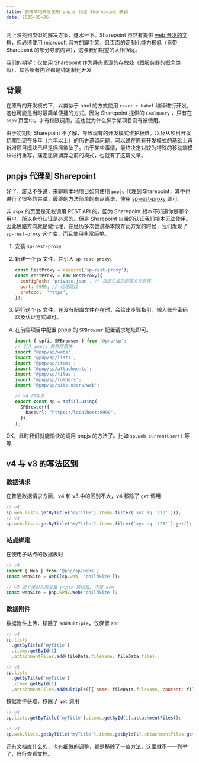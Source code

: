 ```yaml
---
title: 前端本地开发使用 pnpjs 代理 Sharepoint 联调
date: 2025-05-26
---
```


网上没找到类似的解决方案，遂水一下。Sharepoint 虽然有提供 [web 开发的文档](https://learn.microsoft.com/zh-cn/sharepoint/dev/spfx/web-parts/get-started/build-a-hello-world-web-part)，但必须使用 microsoft 官方的脚手架，且页面的定制化能力极低（自带 Sharepoint 的部分导航内容），这与我们期望的大相径庭。

我们的期望：仅使用 Sharepoint 作为静态资源的存放处（跟服务器的概念类似），其余所有内容都是纯定制化开发

## 背景

在原有的开发模式下，以类似于 html 的方式使用 `react + babel` 编译进行开发，这也可能是当时最简单便捷的方式。因为 Sharepoint 提供的 `CamlQuery` ，只有在 `aspx` 页面中，才有权限调用，这也就为什么脚手架项目没有被使用。

由于初期对 Sharepoint 不了解，导致现有的开发模式维护极难。以及从项目开发初期到现在多年（六年以上）的历史遗留问题，可以说在原有开发模式的基础上再新增项目模块已经是摇摇欲坠了。由于某些事情，最终决定对较为特殊的移动端模块进行重写，痛定思痛摒弃之前的模式，也就有了这篇文章。

## pnpjs 代理到 Sharepoint

好了，废话不多说，来聊聊本地项目如何使用 `pnpjs` 代理到 Sharepoint，其中也进行了很多的尝试，最终的方法简单的有点离谱，使用 [sp-rest-proxy](https://github.com/koltyakov/sp-rest-proxy) 即可。

非 `aspx` 的页面是无权调用 REST API 的，因为 Sharepoint 根本不知道你是哪个用户，所以身份认证是必须的。但是 Sharepoint 自带的认证我们根本无法使用。因此思路方向就是做代理，在经历多次尝试基本放弃此方案的时候，我们发现了 `sp-rest-proxy` 这个库，而且使用非常简单。

1. 安装 `sp-rest-proxy`
2. 新建一个 js 文件，并引入 `sp-rest-proxy`。

   ```js
   const RestProxy = require('sp-rest-proxy');
   const restProxy = new RestProxy({
     configPath: 'private.json', // 指定生成的配置文件路径
     port: 9999, // 代理端口
     protocol: 'https',
   });
   ```

3. 运行这个 js 文件，在没有配置文件存在时，会给出步骤指引，输入账号密码以及认证方式即可。
4. 在前端项目中配置 pnpjs 的 `SPBrowser` 配置请求地址即可。

   ```ts
   import { spfi, SPBrowser } from '@pnp/sp';
   // 引入 pnpjs 的常用模块
   import '@pnp/sp/webs';
   import '@pnp/sp/lists';
   import '@pnp/sp/items';
   import '@pnp/sp/attachments';
   import '@pnp/sp/files';
   import '@pnp/sp/folders';
   import '@pnp/sp/site-users/web';

   // v4 的写法
   export const sp = spfi().using(
     SPBrowser({
       baseUrl: 'https://localhost:9999',
     }),
   );
   ```

OK，此时我们就能愉快的调用 pnpjs 的方法了。比如 `sp.web.currentUser()` 等等

## v4 与 v3 的写法区别

### 数据请求

在普通数据请求方面，v4 和 v3 中的区别不大，v4 移除了 `get` 调用

```ts
// v4
sp.web.lists.getByTitle('myTitle').items.filter(`xyz eq '123'`)();
// v3
sp.web.lists.getByTitle('myTitle').items.filter(`xyz eq '123'`).get();
```

### 站点绑定

在使用子站点的数据表时

```ts
// v4
import { Web } from '@pnp/sp/webs';
const webSite = Web([sp.web, 'childSite']);

// v3 这个是引入的全量 pnpjs 离线包, 不是 esm
const webSite = pnp.SPNS.Web('childSite');
```

### 数据附件

数据附件上传，移除了 `addMultiple`，仅保留 `add`

```js
// v4
sp.lists
  .getByTitle('myTitle')
  .items.getById(1)
  .attachmentFiles.add(fileData.fileName, fileData.file);

// v3
sp.lists
  .getByTitle('myTitle')
  .items.getById(1)
  .attachmentFiles.addMultiple([{ name: fileData.fileName, content: fileData.file }]);
```

数据附件获取，移除了 `get` 调用

```js
// v4
sp.lists.getByTitle('myTitle').items.getById(1).attachmentFiles();

// v3
sp.web.lists.getByTitle('myTitle').items.getById(1).attachmentFiles.get();
```

还有文档库什么的，也有细微的调整，都是移除了一些方法，这里就不一一列举了，自行查看文档。
